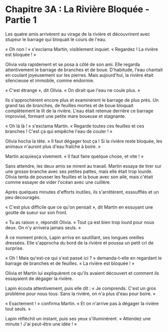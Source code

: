# Chapitre 3A : La Rivière Bloquée - Partie 1

Les quatre amis arrivèrent au virage de la rivière et découvrirent avec stupeur le barrage qui bloquait le cours de l'eau.

« Oh non ! » s'exclama Martin, visiblement inquiet. « Regardez ! La rivière est bloquée ! »

Olivia vola rapidement et se posa à côté de son ami. Elle regarda attentivement le barrage de branches et de boue. D'habitude, l'eau chantait en coulant joyeusement sur les pierres. Mais aujourd'hui, la rivière était silencieuse et immobile, comme endormie.

« C'est étrange », dit Olivia. « On dirait que l'eau ne coule plus. »

Ils s'approchèrent encore plus et examinèrent le barrage de plus près. Un grand tas de branches, de feuilles mortes et de boue bloquait complètement le lit de la rivière. L'eau était retenue derrière ce barrage improvisé, formant une petite mare boueuse et stagnante.

« Oh là là ! » s'exclama Martin. « Regarde toutes ces feuilles et ces branches ! C'est ça qui empêche l'eau de couler ! »

Olivia hocha la tête. « Il faut dégager tout ça ! Si la rivière reste bloquée, les animaux n'auront plus d'eau fraîche à boire. »

Martin acquiesça vivement. « Il faut faire quelque chose, et vite ! »

Sans attendre, les deux amis se mirent au travail. Martin essaya de tirer sur une grosse branche avec ses petites pattes, mais elle était trop lourde. Olivia tenta de pousser les feuilles et la boue avec son aile, mais c'était comme essayer de vider l'océan avec une cuillère.

Après quelques minutes d'efforts inutiles, ils s'arrêtèrent, essoufflés et un peu découragés.

« C'est plus difficile que ce qu'on pensait », dit Martin en essuyant une goutte de sueur sur son front.

« Tu as raison », répondit Olivia. « Tout ça est bien trop lourd pour nous deux. On n'y arrivera jamais seuls. »

À ce moment précis, Lapin arriva en sautillant, ses longues oreilles dressées. Elle s'approcha du bord de la rivière et poussa un petit cri de surprise.

« Oh ! Mais qu'est-ce qui s'est passé ici ? » demanda-t-elle en regardant le barrage de branches et de feuilles. « La rivière est bloquée ! »

Olivia et Martin lui expliquèrent ce qu'ils avaient découvert et comment ils essayaient de dégager la rivière.

Lapin écouta attentivement, puis elle dit : « Je comprends. C'est un gros problème pour nous tous. Sans la rivière, on n'a plus d'eau pour boire. »

« Exactement ! » confirma Martin. « Et on n'arrive pas à dégager la rivière tout seuls. »

Lapin réfléchit un instant, puis ses yeux s'illuminèrent. « Attendez une minute ! J'ai peut-être une idée ! »